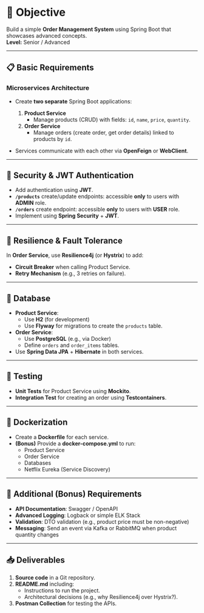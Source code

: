 # 🎯 Objective
Build a simple **Order Management System** using Spring Boot that showcases advanced concepts.  
**Level:** Senior / Advanced

---

## 📋 Basic Requirements

### Microservices Architecture  
- Create **two separate** Spring Boot applications:
  1. **Product Service**  
     - Manage products (CRUD) with fields: `id`, `name`, `price`, `quantity`.
  2. **Order Service**  
     - Manage orders (create order, get order details) linked to products by `id`.  

- Services communicate with each other via **OpenFeign** or **WebClient**.

---

## 🔐 Security & JWT Authentication  
- Add authentication using **JWT**.  
- **`/products`** create/update endpoints: accessible **only** to users with **ADMIN** role.  
- **`/orders`** create endpoint: accessible **only** to users with **USER** role.  
- Implement using **Spring Security** + **JWT**.

---

## 🔄 Resilience & Fault Tolerance  
In **Order Service**, use **Resilience4j** (or **Hystrix**) to add:  
- **Circuit Breaker** when calling Product Service.  
- **Retry Mechanism** (e.g., 3 retries on failure).

---

## 💾 Database  
- **Product Service**:  
  - Use **H2** (for development)  
  - Use **Flyway** for migrations to create the `products` table.  
- **Order Service**:  
  - Use **PostgreSQL** (e.g., via Docker)  
  - Define `orders` and `order_items` tables.  
- Use **Spring Data JPA** + **Hibernate** in both services.

---

## 🧪 Testing  
- **Unit Tests** for Product Service using **Mockito**.  
- **Integration Test** for creating an order using **Testcontainers**.

---

## 🐳 Dockerization  
- Create a **Dockerfile** for each service.  
- **(Bonus)** Provide a **docker-compose.yml** to run:
  - Product Service
  - Order Service
  - Databases
  - Netflix Eureka (Service Discovery)

---

## 🎁 Additional (Bonus) Requirements  
- **API Documentation**: Swagger / OpenAPI  
- **Advanced Logging**: Logback or simple ELK Stack  
- **Validation**: DTO validation (e.g., product price must be non-negative)  
- **Messaging**: Send an event via Kafka or RabbitMQ when product quantity changes

---

## 📥 Deliverables  
1. **Source code** in a Git repository.  
2. **README.md** including:
   - Instructions to run the project.
   - Architectural decisions (e.g., why Resilience4j over Hystrix?).  
3. **Postman Collection** for testing the APIs.
